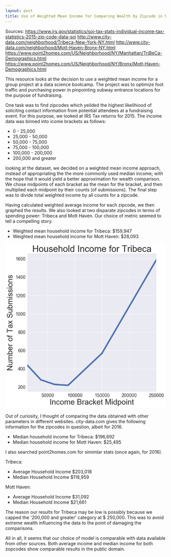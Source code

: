 ```yaml
---
layout: post
title: Use of Weighted Mean Income for Comparing Wealth by Zipcode in NYC (and comarisons with other publicly available metrics)
---
```

Sources:
https://www.irs.gov/statistics/soi-tax-stats-individual-income-tax-statistics-2015-zip-code-data-soi
http://www.city-data.com/neighborhood/Tribeca-New-York-NY.html
http://www.city-data.com/neighborhood/Mott-Haven-Bronx-NY.html
https://www.point2homes.com/US/Neighborhood/NY/Manhattan/TriBeCa-Demographics.html
https://www.point2homes.com/US/Neighborhood/NY/Bronx/Mott-Haven-Demographics.html

This resource looks at the decision to use a weighted mean income for a group project at a data science bootcamp. The project was to optimize foot traffic and purchasing power in pinpointing subway entrance locations for the purpose of fundraising.

One task was to find zipcodes which yeilded the highest likelihiood of soliciting contact information from potential attendees at a fundraising event. For this purpose, we looked at IRS Tax returns for 2015. The income data was binned into icome brackets as follows:

- 0 - 25,000
- 25,000 - 50,000
- 50,000 - 75,000
- 75,000 - 100,000
- 100,000 - 200,000
- 200,000 and greater

looking at the dataset, we decided on a weighted mean income approach, instead of appropriating the the more commonly used median income; with the hope that it would yield a better approximation for wealth comparison. We chose midpoints of each bracket as the mean for the bracket, and then multiplied each midpoint by their counts (of submissions). The final step was to divide total weighted income by all counts for a zipcode.

Having calculated weighted average income for each zipcode, we then graphed the results. We also looked at two disparate zipcodes in terms of spending power: Tribeca and Mott Haven. Our choice of metric seemed to tell a compelling story.

- Weighted mean household income for Tribeca:   $159,947
- Weighted mean household income for Mott Haven: $28,093

![Picture](../images/Tribeca_Income.png?raw=true)

Out of curiosity, I thought of comparing the data obtained with other parameters in different websites. city-data.com gives the following information for the zipcodes in question, albeit for 2016.

- Median household income for Tribeca: $196,692
- Median household income for Mott Haven: $25,495

I also searched point2homes.com for simimlar stats (once again, for 2016).

Tribeca:
- Average Household Income $203,018
- Median Household Income  $118,959

Mott Haven:
- Average Household Income $31,092
- Median Household Income  $21,661

The reason our results for Tribeca may be low is possibly because we capped the '200,000 and greater' category  at $ 250,000. This was to avoid extreme wealth influencing the data to the point of damaging the comparisons. 

All in all, it seems that our choice of model is comparable with data available from other sources. Both average income and median income for both zopcodes show comparable results in the public domain. 